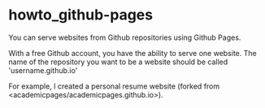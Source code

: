 # howto_github-pages

You can serve websites from Github repositories using Github Pages. 

With a free Github account, you have the ability to serve one website. The name of the repository you want to be a website should be called 'username.github.io'

For example, I created a personal resume website (forked from <academicpages/academicpages.github.io>). 
